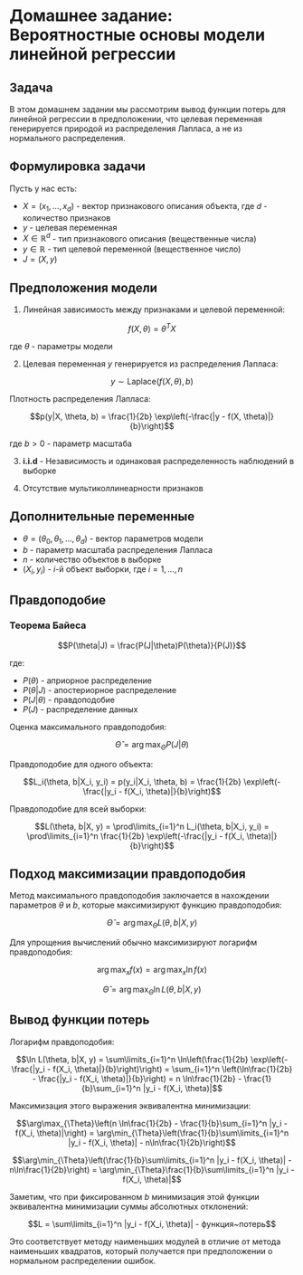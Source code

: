 # Домашнее задание: Вероятностные основы модели линейной регрессии


## Задача

В этом домашнем задании мы рассмотрим вывод функции потерь для линейной регрессии в предположении, что целевая переменная генерируется природой из распределения Лапласа, а не из нормального распределения.

## Формулировка задачи

Пусть у нас есть:

- $X = (x_1, \ldots, x_d)$ - вектор признакового описания объекта, где $d$ - количество признаков
- $y$ - целевая переменная
- $X \in \mathbb{R}^d$ - тип признакового описания (вещественные числа)
- $y \in \mathbb{R}$ - тип целевой переменной (вещественное число)
- $J = (X, y)$
## Предположения модели

1) Линейная зависимость между признаками и целевой переменной:

$$f(X, \theta) = \theta^T X$$

   где $\theta$ - параметры модели

2) Целевая переменная $y$ генерируется из распределения Лапласа:

$$y \sim \text{Laplace}(f(X, \theta), b)$$

   Плотность распределения Лапласа:

$$p(y|X, \theta, b) = \frac{1}{2b} \exp\left(-\frac{|y - f(X, \theta)|}{b}\right)$$

   где $b > 0$ - параметр масштаба

3) **i.i.d** - Независимость и одинаковая распределенность наблюдений в выборке 

4) Отсутствие мультиколлинеарности признаков

## Дополнительные переменные

- $\theta = (\theta_0, \theta_1, \ldots, \theta_d)$ - вектор параметров модели
- $b$ - параметр масштаба распределения Лапласа
- $n$ - количество объектов в выборке
- $(X_i, y_i)$ - $i$-й объект выборки, где $i = 1, \ldots, n$

## Правдоподобие
### Теорема Байеса

$$P(\theta|J) = \frac{P(J|\theta)P(\theta)}{P(J)}$$

где:
- $P(\theta)$ - априорное распределение
- $P(\theta|J)$ - апостериорное распределение
- $P(J|\theta)$ - правдоподобие
- $P(J)$ -  распределение данных

Оценка максимального правдоподобия:

$$\hat{\Theta} = \arg\max_{\Theta} P(J|\theta)$$

Правдоподобие для одного объекта:

$$L_i(\theta, b|X_i, y_i) = p(y_i|X_i, \theta, b) = \frac{1}{2b} \exp\left(-\frac{|y_i - f(X_i, \theta)|}{b}\right)$$

Правдоподобие для всей выборки:

$$L(\theta, b|X, y) = \prod\limits_{i=1}^n L_i(\theta, b|X_i, y_i) = \prod\limits_{i=1}^n \frac{1}{2b} \exp\left(-\frac{|y_i - f(X_i, \theta)|}{b}\right)$$

## Подход максимизации правдоподобия

Метод максимального правдоподобия заключается в нахождении параметров $\theta$ и $b$, которые максимизируют функцию правдоподобия:

$$\hat{\Theta} = \arg\max_{\Theta} L(\theta, b|X, y)$$

Для упрощения вычислений обычно максимизируют логарифм правдоподобия:

$$\arg\max_{x} f(x) = \arg\max_{x} \ln f(x)$$

$$\hat{\Theta} = \arg\max_{\Theta} \ln L(\theta, b|X, y)$$

## Вывод функции потерь

Логарифм правдоподобия:

$$\ln L(\theta, b|X, y) = \sum\limits_{i=1}^n \ln\left(\frac{1}{2b} \exp\left(-\frac{|y_i - f(X_i, \theta)|}{b}\right)\right) = \sum_{i=1}^n \left(\ln\frac{1}{2b} - \frac{|y_i - f(X_i, \theta)|}{b}\right) = n \ln\frac{1}{2b} - \frac{1}{b}\sum_{i=1}^n |y_i - f(X_i, \theta)|$$

Максимизация этого выражения эквивалентна минимизации:

$$\arg\max_{\Theta}\left(n \ln\frac{1}{2b} - \frac{1}{b}\sum_{i=1}^n |y_i - f(X_i, \theta)|\right) = \arg\min_{\Theta}\left(\frac{1}{b}\sum\limits_{i=1}^n |y_i - f(X_i, \theta)| - n\ln\frac{1}{2b}\right)$$

$$\arg\min_{\Theta}\left(\frac{1}{b}\sum\limits_{i=1}^n |y_i - f(X_i, \theta)| - n\ln\frac{1}{2b}\right) = \arg\min_{\Theta}\frac{1}{b}\sum\limits_{i=1}^n |y_i - f(X_i, \theta)|$$

Заметим, что при фиксированном $b$ минимизация этой функции эквивалентна минимизации суммы абсолютных отклонений:

$$L = \sum\limits_{i=1}^n |y_i - f(X_i, \theta)| - функция~потерь$$

Это соответствует методу наименьших модулей в отличие от метода наименьших квадратов, который получается при предположении о нормальном распределении ошибок.
